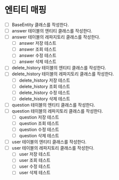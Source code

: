 # 엔티티 매핑

- [ ] BaseEntity 클래스를 작성한다.
- [ ] answer 테이블의 엔티티 클래스를 작성한다.
- [ ] answer 테이블의 레파지토리 클래스를 작성한다.
    - [ ] answer 저장 테스트
    - [ ] answer 조회 테스트
    - [ ] answer 수정 테스트
    - [ ] answer 삭제 테스트
- [ ] delete_history 테이블의 엔티티 클래스를 작성한다.
- [ ] delete_history 테이블의 레파지토리 클래스를 작성한다.
    - [ ] delete_history 저장 테스트
    - [ ] delete_history 조회 테스트
    - [ ] delete_history 수정 테스트
    - [ ] delete_history 삭제 테스트
- [ ] question 테이블의 엔티티 클래스를 작성한다.
- [ ] question 테이블의 레파지토리 클래스를 작성한다.
    - [ ] question 저장 테스트
    - [ ] question 조회 테스트
    - [ ] question 수정 테스트
    - [ ] question 삭제 테스트
- [ ] user 테이블의 엔티티 클래스를 작성한다.
- [ ] user 테이블의 레파지토리 클래스를 작성한다.
    - [ ] user 저장 테스트
    - [ ] user 조회 테스트
    - [ ] user 수정 테스트
    - [ ] user 삭제 테스트
